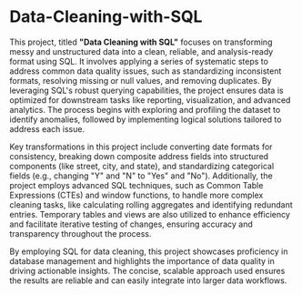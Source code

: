 # Data-Cleaning-with-SQL

This project, titled **"Data Cleaning with SQL"** focuses on transforming messy and unstructured data into a clean, reliable, and analysis-ready format using SQL. It involves applying a series of systematic steps to address common data quality issues, such as standardizing inconsistent formats, resolving missing or null values, and removing duplicates. By leveraging SQL's robust querying capabilities, the project ensures data is optimized for downstream tasks like reporting, visualization, and advanced analytics. The process begins with exploring and profiling the dataset to identify anomalies, followed by implementing logical solutions tailored to address each issue.

Key transformations in this project include converting date formats for consistency, breaking down composite address fields into structured components (like street, city, and state), and standardizing categorical fields (e.g., changing "Y" and "N" to "Yes" and "No"). Additionally, the project employs advanced SQL techniques, such as Common Table Expressions (CTEs) and window functions, to handle more complex cleaning tasks, like calculating rolling aggregates and identifying redundant entries. Temporary tables and views are also utilized to enhance efficiency and facilitate iterative testing of changes, ensuring accuracy and transparency throughout the process.

By employing SQL for data cleaning, this project showcases proficiency in database management and highlights the importance of data quality in driving actionable insights. The concise, scalable approach used ensures the results are reliable and can easily integrate into larger data workflows.
